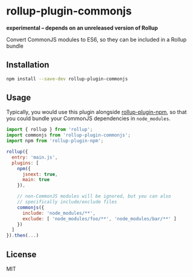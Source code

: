# rollup-plugin-commonjs

**experimental – depends on an unreleased version of Rollup**

Convert CommonJS modules to ES6, so they can be included in a Rollup bundle


## Installation

```bash
npm install --save-dev rollup-plugin-commonjs
```


## Usage

Typically, you would use this plugin alongside [rollup-plugin-npm](https://github.com/rollup/rollup-plugin-npm), so that you could bundle your CommonJS dependencies in `node_modules`.

```js
import { rollup } from 'rollup';
import commonjs from 'rollup-plugin-commonjs';
import npm from 'rollup-plugin-npm';

rollup({
  entry: 'main.js',
  plugins: [
    npm({
      jsnext: true,
      main: true
    }),

    // non-CommonJS modules will be ignored, but you can also
    // specifically include/exclude files
    commonjs({
      include: 'node_modules/**',
      exclude: [ 'node_modules/foo/**', 'node_modules/bar/**' ]
    })
  ]
}).then(...)
```


## License

MIT
